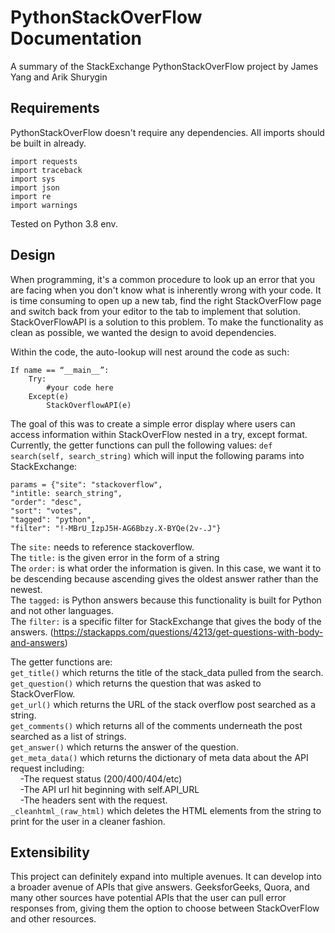 # PythonStackOverFlow Documentation
A summary of the StackExchange PythonStackOverFlow project by James Yang and Arik Shurygin

## Requirements <br>
PythonStackOverFlow doesn't require any dependencies. All imports should be built in already.
```
import requests
import traceback
import sys
import json
import re
import warnings
```
Tested on Python 3.8 env.

## Design <br>
When programming, it's a common procedure to look up an error that you are facing when you don't know what is inherently wrong with your code. It is time consuming to open up a new tab, find the right StackOverFlow page and switch back from your editor to the tab to implement that solution. StackOverFlowAPI is a solution to this problem. To make the functionality as clean as possible, we wanted the design to avoid dependencies.  <br>

Within the code, the auto-lookup will nest around the code as such:
```
If name == “__main__”:
	Try:
		#your code here
	Except(e)
		StackOverflowAPI(e)
```
The goal of this was to create a simple error display where users can access information within StackOverFlow nested in a try, except format. Currently, the getter functions can pull the following values:
``` def search(self, search_string) ``` which will input the following params into StackExchange: <br>
``` 
params = {"site": "stackoverflow", 
"intitle: search_string", 
"order": "desc", 
"sort": "votes", 
"tagged": "python", 
"filter": "!-MBrU_IzpJ5H-AG6Bbzy.X-BYQe(2v-.J"} 
```

The ```site:``` needs to reference stackoverflow. <br>
The ```title:``` is the given error in the form of a string <br>
The ```order:``` is what order the information is given. In this case, we want it to be descending because ascending gives the oldest answer rather than the newest. <br>
The ```tagged:``` is Python answers because this functionality is built for Python and not other languages. <br>
The ```filter:``` is a specific filter for StackExchange that gives the body of the answers. (https://stackapps.com/questions/4213/get-questions-with-body-and-answers) <br>

The getter functions are: <br> 
```get_title()``` which returns the title of the stack_data pulled from the search. <br>
```get_question()``` which returns the question that was asked to StackOverFlow. <br>
```get_url()``` which returns the URL of the stack overflow post searched as a string. <br>
```get_comments()``` which returns all of the comments underneath the post searched as a list of strings. <br>
```get_answer()``` which returns the answer of the question. <br>
```get_meta_data()``` which returns the dictionary of meta data about the API request including: <br>
&nbsp;&nbsp;&nbsp;&nbsp;-The request status (200/400/404/etc) <br>
&nbsp;&nbsp;&nbsp;&nbsp;-The API url hit beginning with self.API_URL <br>
&nbsp;&nbsp;&nbsp;&nbsp;-The headers sent with the request. <br>
```_cleanhtml_(raw_html)``` which deletes the HTML elements from the string to print for the user in a cleaner fashion. <br>
## Extensibility <br>

This project can definitely expand into multiple avenues. It can develop into a broader avenue of APIs that give answers. GeeksforGeeks, Quora, and many other sources have potential APIs that the user can pull error responses from, giving them the option to choose between StackOverFlow and other resources. 



